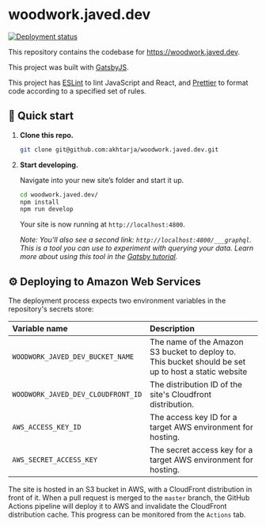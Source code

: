 # woodwork.javed.dev

[![Deployment status](https://github.com/akhtarja/woodwork.javed.dev/workflows/gatsby-deploy/badge.svg)](https://github.com/akhtarja/woodwork.javed.dev/actions)

This repository contains the codebase for https://woodwork.javed.dev.

This project was built with [GatsbyJS](https://www.gatsbyjs.org/).

This project has [ESLint](https://eslint.org/) to lint JavaScript and React, and [Prettier](https://prettier.io/) to format code according to a specified set of rules.

## 🚀 Quick start

1.  **Clone this repo.**

    ```sh
    git clone git@github.com:akhtarja/woodwork.javed.dev.git
    ```

1.  **Start developing.**

    Navigate into your new site’s folder and start it up.

    ```sh
    cd woodwork.javed.dev/
    npm install
    npm run develop
    ```

    Your site is now running at `http://localhost:4800`.

    _Note: You'll also see a second link: _`http://localhost:4800/___graphql`_. This is a tool you can use to experiment with querying your data. Learn more about using this tool in the [Gatsby tutorial](https://www.gatsbyjs.org/tutorial/part-five/#introducing-graphiql)._

## ⚙️ Deploying to Amazon Web Services

The deployment process expects two environment variables in the repository's secrets store:

| Variable name                      | Description                                                                                          |
| :--------------------------------- | :--------------------------------------------------------------------------------------------------- |
| `WOODWORK_JAVED_DEV_BUCKET_NAME`   | The name of the Amazon S3 bucket to deploy to. This bucket should be set up to host a static website |
| `WOODWORK_JAVED_DEV_CLOUDFRONT_ID` | The distribution ID of the site's Cloudfront distribution.                                           |
| `AWS_ACCESS_KEY_ID`                | The access key ID for a target AWS environment for hosting.                                          |
| `AWS_SECRET_ACCESS_KEY`            | The secret access key for a target AWS environment for hosting.                                      |

The site is hosted in an S3 bucket in AWS, with a CloudFront distribution in front of it. When a pull request is merged to the `master` branch, the GitHub Actions pipeline will deploy it to AWS and invalidate the CloudFront distribution cache. This progress can be monitored from the `Actions` tab.
